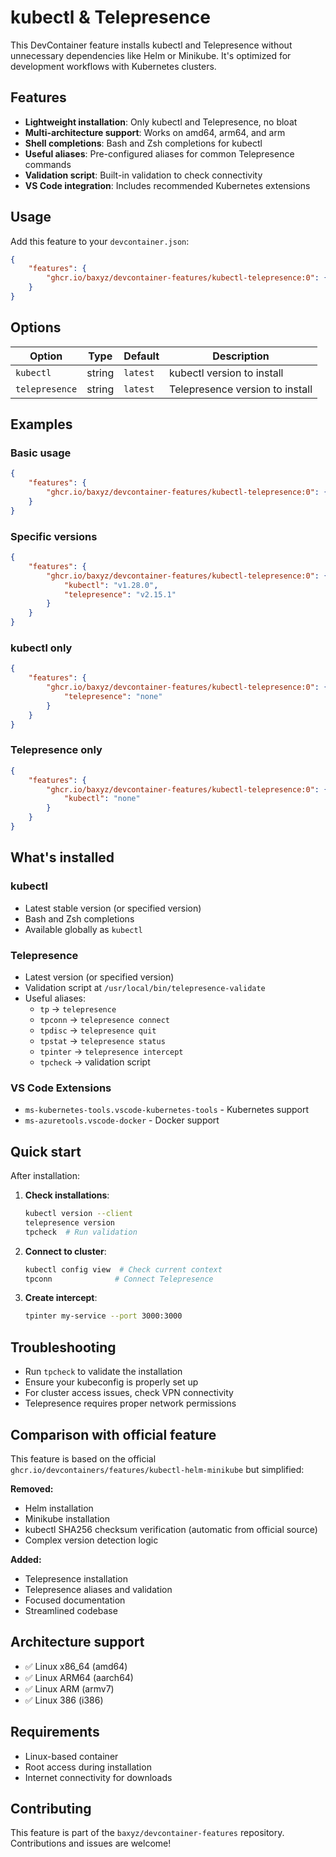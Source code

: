 # kubectl & Telepresence

This DevContainer feature installs kubectl and Telepresence without unnecessary dependencies like Helm or Minikube. It's optimized for development workflows with Kubernetes clusters.

## Features

- **Lightweight installation**: Only kubectl and Telepresence, no bloat
- **Multi-architecture support**: Works on amd64, arm64, and arm
- **Shell completions**: Bash and Zsh completions for kubectl
- **Useful aliases**: Pre-configured aliases for common Telepresence commands
- **Validation script**: Built-in validation to check connectivity
- **VS Code integration**: Includes recommended Kubernetes extensions

## Usage

Add this feature to your `devcontainer.json`:

```json
{
    "features": {
        "ghcr.io/baxyz/devcontainer-features/kubectl-telepresence:0": {}
    }
}
```

## Options

| Option | Type | Default | Description |
|--------|------|---------|-------------|
| `kubectl` | string | `latest` | kubectl version to install |
| `telepresence` | string | `latest` | Telepresence version to install |

## Examples

### Basic usage

```json
{
    "features": {
        "ghcr.io/baxyz/devcontainer-features/kubectl-telepresence:0": {}
    }
}
```

### Specific versions

```json
{
    "features": {
        "ghcr.io/baxyz/devcontainer-features/kubectl-telepresence:0": {
            "kubectl": "v1.28.0",
            "telepresence": "v2.15.1"
        }
    }
}
```

### kubectl only

```json
{
    "features": {
        "ghcr.io/baxyz/devcontainer-features/kubectl-telepresence:0": {
            "telepresence": "none"
        }
    }
}
```

### Telepresence only

```json
{
    "features": {
        "ghcr.io/baxyz/devcontainer-features/kubectl-telepresence:0": {
            "kubectl": "none"
        }
    }
}
```

## What's installed

### kubectl
- Latest stable version (or specified version)
- Bash and Zsh completions
- Available globally as `kubectl`

### Telepresence
- Latest version (or specified version)
- Validation script at `/usr/local/bin/telepresence-validate`
- Useful aliases:
  - `tp` → `telepresence`
  - `tpconn` → `telepresence connect`
  - `tpdisc` → `telepresence quit`
  - `tpstat` → `telepresence status`
  - `tpinter` → `telepresence intercept`
  - `tpcheck` → validation script

### VS Code Extensions
- `ms-kubernetes-tools.vscode-kubernetes-tools` - Kubernetes support
- `ms-azuretools.vscode-docker` - Docker support

## Quick start

After installation:

1. **Check installations**:
   ```bash
   kubectl version --client
   telepresence version
   tpcheck  # Run validation
   ```

2. **Connect to cluster**:
   ```bash
   kubectl config view  # Check current context
   tpconn              # Connect Telepresence
   ```

3. **Create intercept**:
   ```bash
   tpinter my-service --port 3000:3000
   ```

## Troubleshooting

- Run `tpcheck` to validate the installation
- Ensure your kubeconfig is properly set up
- For cluster access issues, check VPN connectivity
- Telepresence requires proper network permissions

## Comparison with official feature

This feature is based on the official `ghcr.io/devcontainers/features/kubectl-helm-minikube` but simplified:

**Removed:**
- Helm installation
- Minikube installation  
- kubectl SHA256 checksum verification (automatic from official source)
- Complex version detection logic

**Added:**
- Telepresence installation
- Telepresence aliases and validation
- Focused documentation
- Streamlined codebase

## Architecture support

- ✅ Linux x86_64 (amd64)
- ✅ Linux ARM64 (aarch64)
- ✅ Linux ARM (armv7)
- ✅ Linux 386 (i386)

## Requirements

- Linux-based container
- Root access during installation
- Internet connectivity for downloads

## Contributing

This feature is part of the `baxyz/devcontainer-features` repository. Contributions and issues are welcome!
